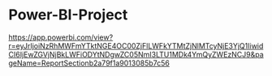 # Power-BI-Project

https://app.powerbi.com/view?r=eyJrIjoiNzRhMWFmYTktNGE4OC00ZjFlLWFkYTMtZjNlMTcyNjE3YjQ1IiwidCI6IjEwZGVjNjBkLWFiODYtNDgwZC05NmI3LTU1MDk4YmQyZWEzNCJ9&pageName=ReportSectionb2a79f1a9013085b7c56

